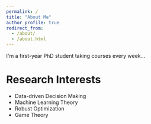 ```yaml
---
permalink: /
title: "About Me"
author_profile: true
redirect_from: 
  - /about/
  - /about.html
---
```

I'm a first-year PhD student taking courses every week...


Research Interests
======
<!-- Data-driven Decision Making, Machine Learning Theory, Robust Optimization, Game Theory -->
* Data-driven Decision Making
* Machine Learning Theory
* Robust Optimization
* Game Theory



<!-- Working Paper
======

Data-driven Decision Making
------
still working on it ...

Robust Optimization
------
to be listed ... -->



